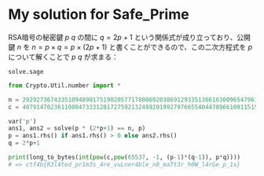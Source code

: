 # My solution for Safe_Prime

RSA暗号の秘密鍵 $p$ $q$ の間に $q = 2p + 1$ という関係式が成り立っており、公開鍵 $n$ を $n = p \times q = p \times (2p + 1)$ と書くことができるので、この二次方程式を $p$ について解くことで $p$ $q$ が求まる：

`solve.sage`

```python
from Crypto.Util.number import *

n = 292927367433510948901751902057717800692038691293351366163009654796102787183601223853665784238601655926920628800436003079044921928983307813012149143680956641439800408783429996002829316421340550469318295239640149707659994033143360850517185860496309968947622345912323183329662031340775767654881876683235701491291
c = 40791470236110804733312817275921324892019927976655404478966109115157033048751614414177683787333122984170869148886461684367352872341935843163852393126653174874958667177632653833127408726094823976937236033974500273341920433616691535827765625224845089258529412235827313525710616060854484132337663369013424587861

var('p')
ans1, ans2 = solve(p * (2*p+1) == n, p)
p = ans1.rhs() if ans1.rhs() > 0 else ans2.rhs()
q = 2*p+1

print(long_to_bytes(int(pow(c,pow(65537, -1, (p-1)*(q-1)), p*q))))
# => ctf4b{R3l4ted_pr1m3s_4re_vuLner4ble_n0_maTt3r_h0W_l4rGe_p_1s}
```
